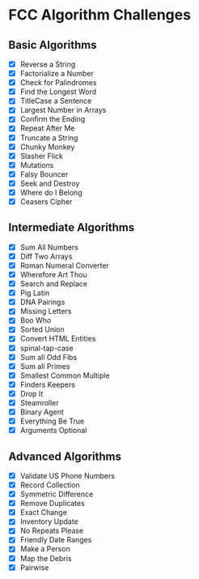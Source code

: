 # FCC Algorithm Challenges

## Basic Algorithms
- [x]  Reverse a String
- [x]  Factorialize a Number
- [x]  Check for Palindromes
- [x]  Find the Longest Word
- [x]  TitleCase a Sentence
- [x]  Largest Number in Arrays
- [x]  Confirm the Ending
- [x]  Repeat After Me
- [x]  Truncate a String
- [x]  Chunky Monkey
- [x]  Slasher Flick
- [x]  Mutations
- [x]  Falsy Bouncer
- [x]  Seek and Destroy
- [x]  Where do I Belong
- [x]  Ceasers Cipher

## Intermediate Algorithms
- [x]  Sum All Numbers
- [x]  Diff Two Arrays
- [x]  Roman Numeral Converter
- [x]  Wherefore Art Thou
- [x]  Search and Replace
- [x]  Pig Latin
- [x]  DNA Pairings
- [x]  Missing Letters
- [x]  Boo Who
- [x]  Sorted Union
- [x]  Convert HTML Entities
- [x]  spinal-tap-case
- [x]  Sum all Odd Fibs
- [x]  Sum all Primes
- [x]  Smallest Common Multiple
- [x]  Finders Keepers
- [x]  Drop It
- [x]  Steamroller
- [x]  Binary Agent
- [x]  Everything Be True
- [x]  Arguments Optional

## Advanced Algorithms
- [x]  Validate US Phone Numbers
- [x]  Record Collection
- [x]  Symmetric Difference
- [x]  Remove Duplicates
- [x]  Exact Change
- [x]  Inventory Update
- [x]  No Repeats Please
- [x]  Friendly Date Ranges
- [x]  Make a Person
- [x]  Map the Debris
- [x]  Pairwise